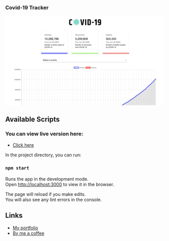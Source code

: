 ### Covid-19 Tracker

[![screenshot of the home screen](src/images/homesScreen.png)](https://covid19-tracker-2020.herokuapp.com/)
## Available Scripts


### You can view live version here:
- [Click here](https://covid19-tracker-2020.herokuapp.com/)

In the project directory, you can run:

### `npm start`

Runs the app in the development mode.<br />
Open [http://localhost:3000](http://localhost:3000) to view it in the browser.

The page will reload if you make edits.<br />
You will also see any lint errors in the console.


## Links

- [My portfolio](https://ridwan.co.uk/)
- [By me a coffee](https://ko-fi.com/R1D1M1LL)
